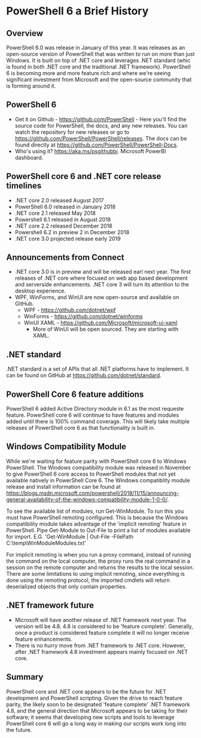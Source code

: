# PowerShell 6 a Brief History

## Overview

PowerShell 6.0 was release in January of this year. It was releases as an open-source version of PowerShell that was written to run on more than just Windows. It is built on top of .NET core and leverages .NET standard (whic is found in both .NET core and the traditional .NET framework). PowerShell 6 is becoming more and more feature rich and where we're seeing significant investment from Microsoft and the open-source community that is forming around it.

## PowerShell 6

* Get it on Github - <https://github.com/PowerShell> - Here you'll find the source code for PowerShell, the docs, and any new releases. You can watch the repository for new releases or go to <https://github.com/PowerShell/PowerShell/releases>. The docs can be found directly at <https://github.com/PowerShell/PowerShell-Docs>.
* Who's using it? <https://aka.ms/psgithubbi>. Microsoft PowerBI dashboard.

## PowerShell core 6 and .NET core release timelines

* .NET core 2.0 released August 2017
* PowerShell 6.0 released in January 2018
* .NET core 2.1 released May 2018
* Powershell 6.1 released in August 2018
* .NET core 2.2 released December 2018
* Powershell 6.2 in preview 2 in December 2018
* .NET core 3.0 projected release early 2019

## Announcements from Connect

* .NET core 3.0 is in preview and will be released earl next year. The first releases of .NET core where focused on web app based development and serverside enhancements. .NET core 3 will turn its attention to the desktop experience.
* WPF, WinForms, and WinUI are now open-source and available on GitHub.
  * WPF - <https://github.com/dotnet/wpf>
  * WinForms - <https://github.com/dotnet/winforms>
  * WinUI XAML - <https://github.com/Microsoft/microsoft-ui-xaml>
    * More of WinUI will be open sourced. They are starting with XAML.

## .NET standard

.NET standard is a set of APIs that all .NET platforms have to implement. It can be found on GitHub at <https://github.com/dotnet/standard>.

## PowerShell Core 6 feature additions

PowerShell 6 added Active Directory module in 6.1 as the most requeste feature. PowerShell core 6 will continue to have features and modules added until there is 100% command coverage. This will likely take multiple releases of PowerShell core 6 as that functionality is built in.

## Windows Compatibility Module

While we're waiting for feature parity with PowerShell core 6 to Windows PowerShell. The Windows compatibility module was released in November to give PowerShell 6 core access to PowerShell modules that not yet available natively in PowerShell Core 6. The Windows compatiblity module release and install information can be found at <https://blogs.msdn.microsoft.com/powershell/2018/11/15/announcing-general-availability-of-the-windows-compatibility-module-1-0-0/>.

To see the available list of modules, run Get-WinModule. To run this you must have PowerShell remoting configured. This is because the Windows compatibility module takes advantage of the 'implicit remoting' feature in PowerShell. Pipe Get-Module to Out-File to print a list of modules available for import. E.G. 'Get-WinModule | Out-File -FilePath C:\temp\WinModuleModules.txt'

For implicit remoting is when you run a proxy command, instead of running the command on the local computer, the proxy runs the real command in a session on the remote computer and returns the results to the local session. There are some limitations to using implicit remoting, since everything is done using the remoting protocol, the imported cmdlets will return deserialized objects that only contain properties.

## .NET framework future

* Microsoft will have another release of .NET framework next year. The version will be 4.8. 4.8 is considered to be 'feature complete'. Generally, once a product is considered feature complete it will no longer receive feature enhancements.
* There is no hurry move from .NET framework to .NET core. However, after .NET framework 4.8 investment appears mainly focused on .NET core.

## Summary

PowerShell core and .NET core appears to be the future for .NET development and PowerShell scripting. Given the drive to reach feature parity, the likely soon to be designated 'feature complete' .NET framework 4.8, and the general direction that Microsoft appears to be taking for their software; it seems that developing new scripts and tools to leverage PowerShell core 6 will go a long way in making our scripts work long into the future.